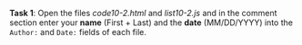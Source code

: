 **Task 1**: Open the files _code10-2.html_ and _list10-2.js_ and in the comment section enter your **name** (First + Last) and the **date** (MM/DD/YYYY) into the `Author:` and `Date:` fields of each file.
